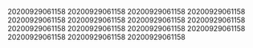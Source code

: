 20200929061158
20200929061158
20200929061158
20200929061158
20200929061158
20200929061158
20200929061158
20200929061158
20200929061158
20200929061158
20200929061158
20200929061158
20200929061158
20200929061158
20200929061158
